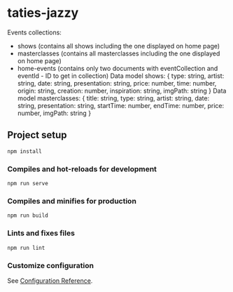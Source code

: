 # taties-jazzy

Events collections:
- shows (contains all shows including the one displayed on home page)
- masterclasses (contains all masterclasses including the one displayed on home page)
- home-events (contains only two documents with eventCollection and eventId - ID to get in collection)
Data model shows: 
{
    type: string,
    artist: string,
    date: string,
    presentation: string,
    price: number,
    time: number,
    origin: string,
    creation: number,
    inspiration: string,
    imgPath: string
}
Data model masterclasses:
{
    title: string,
    type: string,
    artist: string,
    date: string,
    presentation: string,
    startTime: number,
    endTime: number,
    price: number,
    imgPath: string
}

## Project setup
```
npm install
```

### Compiles and hot-reloads for development
```
npm run serve
```

### Compiles and minifies for production
```
npm run build
```

### Lints and fixes files
```
npm run lint
```

### Customize configuration
See [Configuration Reference](https://cli.vuejs.org/config/).
